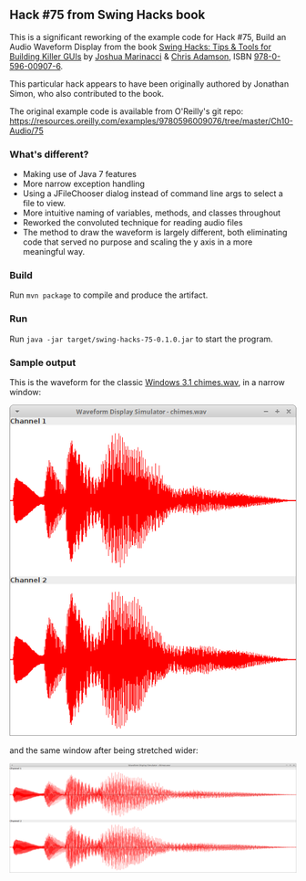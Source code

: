 Hack #75 from Swing Hacks book
--

This is a significant reworking of the example code for Hack #75, Build an Audio Waveform Display
from the book [Swing Hacks: Tips & Tools for Building Killer GUIs](http://www.oreilly.com/catalog/swinghks/)
by [Joshua Marinacci](https://twitter.com/joshmarinacci) & [Chris Adamson](https://twitter.com/invalidname),
ISBN [978-0-596-00907-6](https://www.worldcat.org/search?q=bn%3A978-0-596-00907-6).

This particular hack appears to have been originally authored by Jonathan Simon, who also contributed to the book.

The original example code is available from O'Reilly's git repo: 
https://resources.oreilly.com/examples/9780596009076/tree/master/Ch10-Audio/75

### What's different?
* Making use of Java 7 features
* More narrow exception handling
* Using a JFileChooser dialog instead of command line args to select a file to view.
* More intuitive naming of variables, methods, and classes throughout
* Reworked the convoluted technique for reading audio files
* The method to draw the waveform is largely different, both
eliminating code that served no purpose and scaling the y axis in a more meaningful way.

### Build
Run ```mvn package``` to compile and produce the artifact.

### Run
Run ```java -jar target/swing-hacks-75-0.1.0.jar``` to start the program.

### Sample output

This is the waveform for the classic [Windows 3.1 chimes.wav](https://www.youtube.com/watch?v=nH3y5_t3JRw), in a narrow window:

![narrow waveform](src/site/resources/images/chimes-narrow.png)

and the same window after being stretched wider:

![wide waveform](src/site/resources/images/chimes-wide.png)
